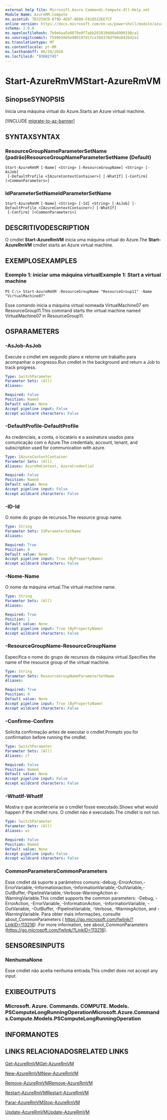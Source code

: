 ```yaml
---
external help file: Microsoft.Azure.Commands.Compute.dll-Help.xml
Module Name: AzureRM.Compute
ms.assetid: 7B3259CD-079D-4E07-8608-F818522EE7CF
online version: https://docs.microsoft.com/en-us/powershell/module/azurerm.compute/start-azurermvm
schema: 2.0.0
ms.openlocfilehash: 7b9e6aa5a9879e0f7abb281810d80a6900198ca1
ms.sourcegitcommit: f599b50d5e980197d1fca769378df90a842b42a1
ms.translationtype: MT
ms.contentlocale: pt-BR
ms.lasthandoff: 08/20/2020
ms.locfileid: "93602745"
---
```

# <span data-ttu-id="1873f-101">Start-AzureRmVM</span><span class="sxs-lookup"><span data-stu-id="1873f-101">Start-AzureRmVM</span></span>

## <span data-ttu-id="1873f-102">Sinopse</span><span class="sxs-lookup"><span data-stu-id="1873f-102">SYNOPSIS</span></span>
<span data-ttu-id="1873f-103">Inicia uma máquina virtual do Azure.</span><span class="sxs-lookup"><span data-stu-id="1873f-103">Starts an Azure virtual machine.</span></span>

[!INCLUDE [migrate-to-az-banner](../../includes/migrate-to-az-banner.md)]

## <span data-ttu-id="1873f-104">SYNTAX</span><span class="sxs-lookup"><span data-stu-id="1873f-104">SYNTAX</span></span>

### <span data-ttu-id="1873f-105">ResourceGroupNameParameterSetName (padrão)</span><span class="sxs-lookup"><span data-stu-id="1873f-105">ResourceGroupNameParameterSetName (Default)</span></span>
```
Start-AzureRmVM [-Name] <String> [-ResourceGroupName] <String> [-AsJob]
 [-DefaultProfile <IAzureContextContainer>] [-WhatIf] [-Confirm] [<CommonParameters>]
```

### <span data-ttu-id="1873f-106">IdParameterSetName</span><span class="sxs-lookup"><span data-stu-id="1873f-106">IdParameterSetName</span></span>
```
Start-AzureRmVM [-Name] <String> [-Id] <String> [-AsJob] [-DefaultProfile <IAzureContextContainer>] [-WhatIf]
 [-Confirm] [<CommonParameters>]
```

## <span data-ttu-id="1873f-107">DESCRITIVO</span><span class="sxs-lookup"><span data-stu-id="1873f-107">DESCRIPTION</span></span>
<span data-ttu-id="1873f-108">O cmdlet **Start-AzureRmVM** inicia uma máquina virtual do Azure.</span><span class="sxs-lookup"><span data-stu-id="1873f-108">The **Start-AzureRmVM** cmdlet starts an Azure virtual machine.</span></span>

## <span data-ttu-id="1873f-109">EXEMPLOS</span><span class="sxs-lookup"><span data-stu-id="1873f-109">EXAMPLES</span></span>

### <span data-ttu-id="1873f-110">Exemplo 1: iniciar uma máquina virtual</span><span class="sxs-lookup"><span data-stu-id="1873f-110">Example 1: Start a virtual machine</span></span>
```
PS C:\> Start-AzureRmVM -ResourceGroupName "ResourceGroup11" -Name "VirtualMachine07"
```

<span data-ttu-id="1873f-111">Esse comando inicia a máquina virtual nomeada VirtualMachine07 em ResourceGroup11.</span><span class="sxs-lookup"><span data-stu-id="1873f-111">This command starts the virtual machine named VirtualMachine07 in ResourceGroup11.</span></span>

## <span data-ttu-id="1873f-112">OS</span><span class="sxs-lookup"><span data-stu-id="1873f-112">PARAMETERS</span></span>

### <span data-ttu-id="1873f-113">-AsJob</span><span class="sxs-lookup"><span data-stu-id="1873f-113">-AsJob</span></span>
<span data-ttu-id="1873f-114">Execute o cmdlet em segundo plano e retorne um trabalho para acompanhar o progresso.</span><span class="sxs-lookup"><span data-stu-id="1873f-114">Run cmdlet in the background and return a Job to track progress.</span></span>

```yaml
Type: SwitchParameter
Parameter Sets: (All)
Aliases:

Required: False
Position: Named
Default value: None
Accept pipeline input: False
Accept wildcard characters: False
```

### <span data-ttu-id="1873f-115">-DefaultProfile</span><span class="sxs-lookup"><span data-stu-id="1873f-115">-DefaultProfile</span></span>
<span data-ttu-id="1873f-116">As credenciais, a conta, o locatário e a assinatura usados para comunicação com o Azure.</span><span class="sxs-lookup"><span data-stu-id="1873f-116">The credentials, account, tenant, and subscription used for communication with azure.</span></span>

```yaml
Type: IAzureContextContainer
Parameter Sets: (All)
Aliases: AzureRmContext, AzureCredential

Required: False
Position: Named
Default value: None
Accept pipeline input: False
Accept wildcard characters: False
```

### <span data-ttu-id="1873f-117">-ID</span><span class="sxs-lookup"><span data-stu-id="1873f-117">-Id</span></span>
<span data-ttu-id="1873f-118">O nome do grupo de recursos.</span><span class="sxs-lookup"><span data-stu-id="1873f-118">The resource group name.</span></span>

```yaml
Type: String
Parameter Sets: IdParameterSetName
Aliases:

Required: True
Position: 0
Default value: None
Accept pipeline input: True (ByPropertyName)
Accept wildcard characters: False
```

### <span data-ttu-id="1873f-119">-Nome</span><span class="sxs-lookup"><span data-stu-id="1873f-119">-Name</span></span>
<span data-ttu-id="1873f-120">O nome da máquina virtual.</span><span class="sxs-lookup"><span data-stu-id="1873f-120">The virtual machine name.</span></span>

```yaml
Type: String
Parameter Sets: (All)
Aliases:

Required: True
Position: 1
Default value: None
Accept pipeline input: True (ByPropertyName)
Accept wildcard characters: False
```

### <span data-ttu-id="1873f-121">-ResourceGroupName</span><span class="sxs-lookup"><span data-stu-id="1873f-121">-ResourceGroupName</span></span>
<span data-ttu-id="1873f-122">Especifica o nome do grupo de recursos da máquina virtual.</span><span class="sxs-lookup"><span data-stu-id="1873f-122">Specifies the name of the resource group of the virtual machine.</span></span>

```yaml
Type: String
Parameter Sets: ResourceGroupNameParameterSetName
Aliases:

Required: True
Position: 0
Default value: None
Accept pipeline input: True (ByPropertyName)
Accept wildcard characters: False
```

### <span data-ttu-id="1873f-123">-Confirme</span><span class="sxs-lookup"><span data-stu-id="1873f-123">-Confirm</span></span>
<span data-ttu-id="1873f-124">Solicita confirmação antes de executar o cmdlet.</span><span class="sxs-lookup"><span data-stu-id="1873f-124">Prompts you for confirmation before running the cmdlet.</span></span>

```yaml
Type: SwitchParameter
Parameter Sets: (All)
Aliases: cf

Required: False
Position: Named
Default value: None
Accept pipeline input: False
Accept wildcard characters: False
```

### <span data-ttu-id="1873f-125">-WhatIf</span><span class="sxs-lookup"><span data-stu-id="1873f-125">-WhatIf</span></span>
<span data-ttu-id="1873f-126">Mostra o que aconteceria se o cmdlet fosse executado.</span><span class="sxs-lookup"><span data-stu-id="1873f-126">Shows what would happen if the cmdlet runs.</span></span> <span data-ttu-id="1873f-127">O cmdlet não é executado.</span><span class="sxs-lookup"><span data-stu-id="1873f-127">The cmdlet is not run.</span></span>

```yaml
Type: SwitchParameter
Parameter Sets: (All)
Aliases: wi

Required: False
Position: Named
Default value: None
Accept pipeline input: False
Accept wildcard characters: False
```

### <span data-ttu-id="1873f-128">CommonParameters</span><span class="sxs-lookup"><span data-stu-id="1873f-128">CommonParameters</span></span>
<span data-ttu-id="1873f-129">Esse cmdlet dá suporte a parâmetros comuns:-debug,-ErrorAction,-ErrorVariable,-Informationaction,-InformationVariable,-OutVariable,-OutBuffer,-PipelineVariable,-Verbose-WarningAction e-WarningVariable.</span><span class="sxs-lookup"><span data-stu-id="1873f-129">This cmdlet supports the common parameters: -Debug, -ErrorAction, -ErrorVariable, -InformationAction, -InformationVariable, -OutVariable, -OutBuffer, -PipelineVariable, -Verbose, -WarningAction, and -WarningVariable.</span></span> <span data-ttu-id="1873f-130">Para obter mais informações, consulte about_CommonParameters ( https://go.microsoft.com/fwlink/?LinkID=113216) .</span><span class="sxs-lookup"><span data-stu-id="1873f-130">For more information, see about_CommonParameters (https://go.microsoft.com/fwlink/?LinkID=113216).</span></span>

## <span data-ttu-id="1873f-131">SENSORES</span><span class="sxs-lookup"><span data-stu-id="1873f-131">INPUTS</span></span>

### <span data-ttu-id="1873f-132">Nenhuma</span><span class="sxs-lookup"><span data-stu-id="1873f-132">None</span></span>
<span data-ttu-id="1873f-133">Esse cmdlet não aceita nenhuma entrada.</span><span class="sxs-lookup"><span data-stu-id="1873f-133">This cmdlet does not accept any input.</span></span>

## <span data-ttu-id="1873f-134">EXIBE</span><span class="sxs-lookup"><span data-stu-id="1873f-134">OUTPUTS</span></span>

### <span data-ttu-id="1873f-135">Microsoft. Azure. Commands. COMPUTE. Models. PSComputeLongRunningOperation</span><span class="sxs-lookup"><span data-stu-id="1873f-135">Microsoft.Azure.Commands.Compute.Models.PSComputeLongRunningOperation</span></span>

## <span data-ttu-id="1873f-136">INFORMA</span><span class="sxs-lookup"><span data-stu-id="1873f-136">NOTES</span></span>

## <span data-ttu-id="1873f-137">LINKS RELACIONADOS</span><span class="sxs-lookup"><span data-stu-id="1873f-137">RELATED LINKS</span></span>

[<span data-ttu-id="1873f-138">Get-AzureRmVM</span><span class="sxs-lookup"><span data-stu-id="1873f-138">Get-AzureRmVM</span></span>](./Get-AzureRmVM.md)

[<span data-ttu-id="1873f-139">New-AzureRmVM</span><span class="sxs-lookup"><span data-stu-id="1873f-139">New-AzureRmVM</span></span>](./New-AzureRmVM.md)

[<span data-ttu-id="1873f-140">Remove-AzureRmVM</span><span class="sxs-lookup"><span data-stu-id="1873f-140">Remove-AzureRmVM</span></span>](./Remove-AzureRmVM.md)

[<span data-ttu-id="1873f-141">Restart-AzureRmVM</span><span class="sxs-lookup"><span data-stu-id="1873f-141">Restart-AzureRmVM</span></span>](./Restart-AzureRmVM.md)

[<span data-ttu-id="1873f-142">Parar-AzureRmVM</span><span class="sxs-lookup"><span data-stu-id="1873f-142">Stop-AzureRmVM</span></span>](./Stop-AzureRmVM.md)

[<span data-ttu-id="1873f-143">Update-AzureRmVM</span><span class="sxs-lookup"><span data-stu-id="1873f-143">Update-AzureRmVM</span></span>](./Update-AzureRmVM.md)


